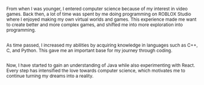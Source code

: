 <small>
From when I was younger, I entered computer science because of my interest in video games. Back then, a lot of time was spent by me doing programming on ROBLOX Studio where I enjoyed making my own virtual worlds and games. This experience made me want to create better and more complex games, and shifted me into more exploration into programming.<br><br>

As time passed, I increased my abilities by acquiring knowledge in languages such as C++, C, and Python. This gave me an important base for my journey through coding.<br><br>

Now, I have started to gain an understanding of Java while also experimenting with React. Every step has intensified the love towards computer science, which motivates me to continue turning my dreams into a reality.<br><br>

</small>
